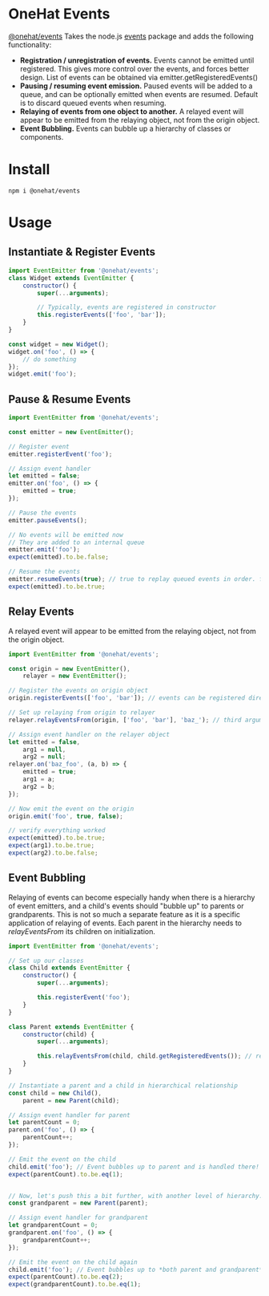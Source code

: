 # OneHat Events
[@onehat/events](https://www.npmjs.com/package/@onehat/events)
Takes the node.js [events](https://www.npmjs.com/package/events) package and adds the following functionality:
- **Registration / unregistration of events.** Events cannot be emitted until registered. This gives more control over the events, and forces better design. List of events can be obtained via emitter.getRegisteredEvents()
- **Pausing / resuming event emission.** Paused events will be added to a queue, and can be optionally emitted when events are resumed. Default is to discard queued events when resuming.
- **Relaying of events from one object to another.** A relayed event will appear to be emitted from the relaying object, not from the origin object.
- **Event Bubbling.** Events can bubble up a hierarchy of classes or components.

# Install
```
npm i @onehat/events
```

# Usage

## Instantiate & Register Events
```javascript
import EventEmitter from '@onehat/events';
class Widget extends EventEmitter {
	constructor() {
		super(...arguments);

		// Typically, events are registered in constructor
		this.registerEvents(['foo', 'bar']);
	}
}

const widget = new Widget();
widget.on('foo', () => {
	// do something
});
widget.emit('foo');
```


## Pause & Resume Events
```javascript
import EventEmitter from '@onehat/events';

const emitter = new EventEmitter();

// Register event
emitter.registerEvent('foo');

// Assign event handler
let emitted = false;
emitter.on('foo', () => {
	emitted = true;
});

// Pause the events
emitter.pauseEvents();

// No events will be emitted now
// They are added to an internal queue
emitter.emit('foo');
expect(emitted).to.be.false;

// Resume the events
emitter.resumeEvents(true); // true to replay queued events in order. false to discard queued events
expect(emitted).to.be.true;
```


## Relay Events
A relayed event will appear to be emitted from the relaying object, not from the origin object.

```javascript
import EventEmitter from '@onehat/events';

const origin = new EventEmitter(),
	relayer = new EventEmitter();

// Register the events on origin object
origin.registerEvents(['foo', 'bar']); // events can be registered directly on emitter object, rather than in a constructor

// Set up relaying from origin to relayer
relayer.relayEventsFrom(origin, ['foo', 'bar'], 'baz_'); // third argument allows optionally prepending event name with a prefix

// Assign event handler on the relayer object
let emitted = false,
	arg1 = null,
	arg2 = null;
relayer.on('baz_foo', (a, b) => {
	emitted = true;
	arg1 = a;
	arg2 = b;
});

// Now emit the event on the origin
origin.emit('foo', true, false);

// verify everything worked
expect(emitted).to.be.true;
expect(arg1).to.be.true;
expect(arg2).to.be.false;
```

## Event Bubbling
Relaying of events can become especially handy when there is a hierarchy of event emitters, and a child's events should "bubble up" to parents or grandparents. This is not so much a separate feature as it is a specific application of relaying of events. Each parent in the hierarchy needs to _relayEventsFrom_ its children on initialization.


```javascript
import EventEmitter from '@onehat/events';

// Set up our classes
class Child extends EventEmitter {
	constructor() {
		super(...arguments);

		this.registerEvent('foo');
	}
}

class Parent extends EventEmitter {
	constructor(child) {
		super(...arguments);

		this.relayEventsFrom(child, child.getRegisteredEvents()); // relay ALL events from child
	}
}

// Instantiate a parent and a child in hierarchical relationship
const child = new Child(),
	parent = new Parent(child);

// Assign event handler for parent
let parentCount = 0;
parent.on('foo', () => {
	parentCount++;
});

// Emit the event on the child
child.emit('foo'); // Event bubbles up to parent and is handled there!
expect(parentCount).to.be.eq(1);


// Now, let's push this a bit further, with another level of hierarchy.
const grandparent = new Parent(parent);

// Assign event handler for grandparent
let grandparentCount = 0;
grandparent.on('foo', () => {
	grandparentCount++;
});

// Emit the event on the child again
child.emit('foo'); // Event bubbles up to *both parent and grandparent*
expect(parentCount).to.be.eq(2);
expect(grandparentCount).to.be.eq(1);

```